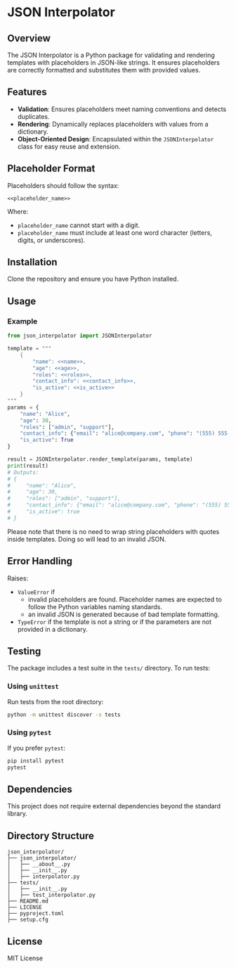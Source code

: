 # JSON Interpolator

## Overview
The JSON Interpolator is a Python package for validating and rendering templates with placeholders in JSON-like strings. It ensures placeholders are correctly formatted and substitutes them with provided values.

## Features
- **Validation**: Ensures placeholders meet naming conventions and detects duplicates.
- **Rendering**: Dynamically replaces placeholders with values from a dictionary.
- **Object-Oriented Design**: Encapsulated within the `JSONInterpolator` class for easy reuse and extension.

## Placeholder Format
Placeholders should follow the syntax:
```
<<placeholder_name>>
```
Where:
- `placeholder_name` cannot start with a digit.
- `placeholder_name` must include at least one word character (letters, digits, or underscores).

## Installation
Clone the repository and ensure you have Python installed.


## Usage
### Example

```python
from json_interpolator import JSONInterpolator

template = """
    {
        "name": <<name>>,
        "age": <<age>>,
        "roles": <<roles>>,
        "contact_info": <<contact_info>>,
        "is_active": <<is_active>>
    }
"""
params = {
    "name": "Alice",
    "age": 30,
    "roles": ["admin", "support"],
    "contact_info": {"email": "alice@company.com", "phone": "(555) 555-5555"},
    "is_active": True
}

result = JSONInterpolator.render_template(params, template)
print(result)
# Outputs:
# {
#     "name": "Alice",
#     "age": 30,
#     "roles": ["admin", "support"],
#     "contact_info": {"email": "alice@company.com", "phone": "(555) 555-5555"},
#     "is_active": true
# }
```
Please note that there is no need to wrap string placeholders with quotes inside templates. Doing so will lead to an invalid JSON.

## Error Handling
Raises:
- `ValueError` if
    - invalid placeholders are found. Placeholder names are expected to follow the Python variables naming standards.
    - an invalid JSON is generated because of bad template formatting.
- `TypeError` if the template is not a string or if the parameters are not provided in a dictionary.

## Testing
The package includes a test suite in the `tests/` directory. To run tests:

### Using `unittest`
Run tests from the root directory:
```bash
python -m unittest discover -s tests
```

### Using `pytest`
If you prefer `pytest`:
```bash
pip install pytest
pytest
```

## Dependencies
This project does not require external dependencies beyond the standard library.

## Directory Structure
```
json_interpolator/
├── json_interpolator/
│   ├── __about__.py
│   ├── __init__.py
│   ├── interpolator.py
├── tests/
│   ├── __init__.py
│   ├── test_interpolator.py
├── README.md
├── LICENSE
├── pyproject.toml
├── setup.cfg
```

## License
MIT License

